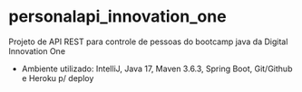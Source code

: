 # personalapi_innovation_one
Projeto de API REST para controle de pessoas do bootcamp java da Digital Innovation One

- Ambiente utilizado: IntelliJ, Java 17, Maven 3.6.3, Spring Boot, Git/Github e Heroku p/ deploy 

